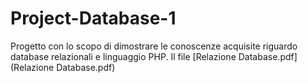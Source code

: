 # Project-Database-1
Progetto con lo scopo di dimostrare le conoscenze acquisite riguardo database relazionali e linguaggio PHP.
Il file [Relazione Database.pdf](Relazione Database.pdf)
